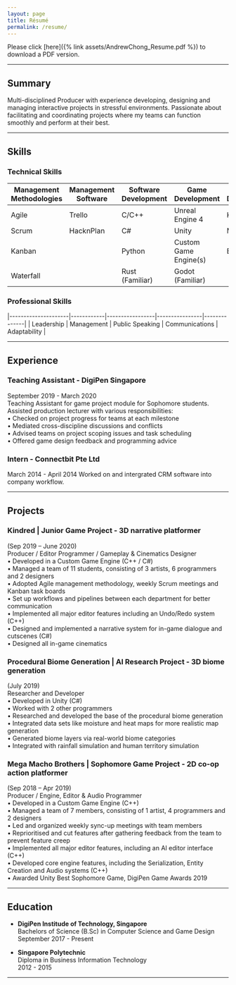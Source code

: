 ```yaml
---
layout: page
title: Résumé
permalink: /resume/
---
```


Please click [here]({% link assets/AndrewChong_Resume.pdf %}) to download a PDF version.

---

## **Summary**

Multi-disciplined Producer with experience developing, designing and managing interactive projects in stressful environments. Passionate about facilitating and coordinating projects where my teams can function smoothly and perform at their best.

---

## **Skills**
### Technical Skills  

| Management Methodologies | Management Software | Software Development | Game Development | Art Development |
|--------------------------|---------------------|----------------------|------------------|-----------------|
| Agile                    | Trello              | C/C++                | Unreal Engine 4  | Krita           |
| Scrum                    | HacknPlan           | C#                   | Unity            | Maya            |
| Kanban                   |                     | Python               | Custom Game Engine(s) | Blender         |
| Waterfall                |                     | Rust (Familiar)      | Godot (Familiar) |                 |

### Professional Skills  

|---------------------|------------|-----------------|----------------|--------------|
| Leadership          | Management | Public Speaking | Communications | Adaptability |

---

## **Experience**

### Teaching Assistant - DigiPen Singapore
September 2019 - March 2020  
Teaching Assistant for game project module for Sophomore students.  
Assisted production lecturer with various responsibilities:  
• Checked on project progress for teams at each milestone  
• Mediated cross-discipline discussions and conflicts  
• Advised teams on project scoping issues and task scheduling  
• Offered game design feedback and programming advice 

### Intern - Connectbit Pte Ltd
March 2014 - April 2014
Worked on and intergrated CRM software into company workflow.

---

## **Projects**

### Kindred | Junior Game Project - 3D narrative platformer  
(Sep 2019 – June 2020)  
Producer / Editor Programmer / Gameplay & Cinematics Designer  
• Developed in a Custom Game Engine (C++ / C#)  
• Managed a team of 11 students, consisting of 3 artists, 6 programmers and 2 designers  
• Adopted Agile management methodology, weekly Scrum meetings and Kanban task boards  
• Set up workflows and pipelines between each department for better communication  
• Implemented all major editor features including an Undo/Redo system (C++)  
• Designed and implemented a narrative system for in-game dialogue and cutscenes (C#)  
• Designed all in-game cinematics 
 
### Procedural Biome Generation | AI Research Project - 3D biome generation  
(July 2019)  
Researcher and Developer  
• Developed in Unity (C#)  
• Worked with 2 other programmers  
• Researched and developed the base of the procedural biome generation  
• Integrated data sets like moisture and heat maps for more realistic map generation  
• Generated biome layers via real-world biome categories  
• Integrated with rainfall simulation and human territory simulation 
 
### Mega Macho Brothers | Sophomore Game Project - 2D co-op action platformer  
(Sep 2018 – Apr 2019)  
Producer / Engine, Editor & Audio Programmer  
• Developed in a Custom Game Engine (C++)  
• Managed a team of 7 members, consisting of 1 artist, 4 programmers and 2 designers  
• Led and organized weekly sync-up meetings with team members  
• Reprioritised and cut features after gathering feedback from the team to prevent feature creep  
• Implemented all major editor features, including an AI editor interface (C++)  
• Developed core engine features, including the Serialization, Entity Creation and Audio systems (C++)  
• Awarded Unity Best Sophomore Game, DigiPen Game Awards 2019  

---

## **Education**
- **DigiPen Institude of Technology, Singapore**  
Bachelors of Science (B.Sc) in Computer Science and Game Design  
September 2017 - Present

- **Singapore Polytechnic**  
Diploma in Business Information Technology  
2012 - 2015

---